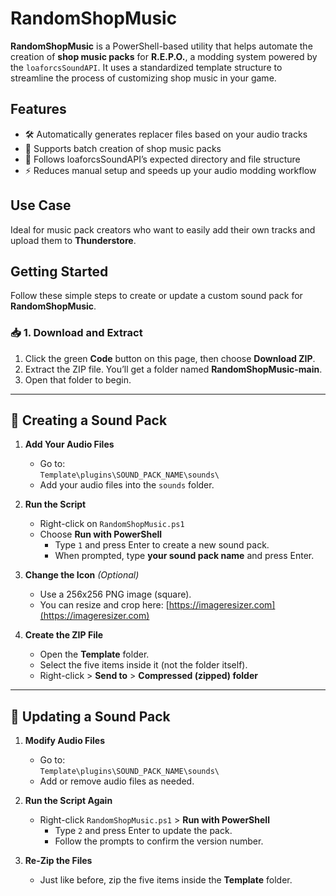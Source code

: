# RandomShopMusic

**RandomShopMusic** is a PowerShell-based utility that helps automate the creation of **shop music packs** for **R.E.P.O.**, a modding system powered by the `loaforcsSoundAPI`. It uses a standardized template structure to streamline the process of customizing shop music in your game.

## Features

- 🛠️ Automatically generates replacer files based on your audio tracks  
- 🎵 Supports batch creation of shop music packs  
- 📁 Follows loaforcsSoundAPI’s expected directory and file structure  
- ⚡ Reduces manual setup and speeds up your audio modding workflow

## Use Case

Ideal for music pack creators who want to easily add their own tracks and upload them to **Thunderstore**.

## Getting Started

Follow these simple steps to create or update a custom sound pack for **RandomShopMusic**.

### 📥 1. Download and Extract

1. Click the green **Code** button on this page, then choose **Download ZIP**.
2. Extract the ZIP file. You’ll get a folder named **RandomShopMusic-main**.
3. Open that folder to begin.

---

## 🎵 Creating a Sound Pack

1. **Add Your Audio Files**  
   - Go to:  
     `Template\plugins\SOUND_PACK_NAME\sounds\`  
   - Add your audio files into the `sounds` folder.

2. **Run the Script**  
   - Right-click on `RandomShopMusic.ps1`  
   - Choose **Run with PowerShell**
     - Type `1` and press Enter to create a new sound pack.
     - When prompted, type **your sound pack name** and press Enter.

3. **Change the Icon** *(Optional)*  
   - Use a 256x256 PNG image (square).  
   - You can resize and crop here: [https://imageresizer.com](https://imageresizer.com)

4. **Create the ZIP File**  
   - Open the **Template** folder.  
   - Select the five items inside it (not the folder itself).  
   - Right-click > **Send to** > **Compressed (zipped) folder**

---

## 🔁 Updating a Sound Pack

1. **Modify Audio Files**  
   - Go to:  
     `Template\plugins\SOUND_PACK_NAME\sounds\`  
   - Add or remove audio files as needed.

2. **Run the Script Again**  
   - Right-click `RandomShopMusic.ps1` > **Run with PowerShell**
     - Type `2` and press Enter to update the pack.
     - Follow the prompts to confirm the version number.

3. **Re-Zip the Files**  
   - Just like before, zip the five items inside the **Template** folder.
